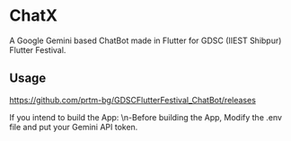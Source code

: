 # ChatX

A Google Gemini based ChatBot made in Flutter for GDSC (IIEST Shibpur) Flutter Festival.

## Usage

https://github.com/prtm-bg/GDSCFlutterFestival_ChatBot/releases

If you intend to build the App:
\n-Before building the App, Modify the .env file and put your Gemini API token.

